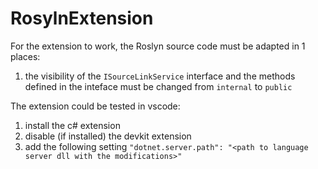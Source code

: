 # RosylnExtension

For the extension to work, the Roslyn source code must be adapted in 1 places:
1. the visibility of the `ISourceLinkService` interface and the methods defined in the inteface must be changed from `internal` to `public`

The extension could be tested in vscode:
1. install the c# extension
2. disable (if installed) the devkit extension
3. add the following setting `"dotnet.server.path": "<path to language server dll with the modifications>"`
